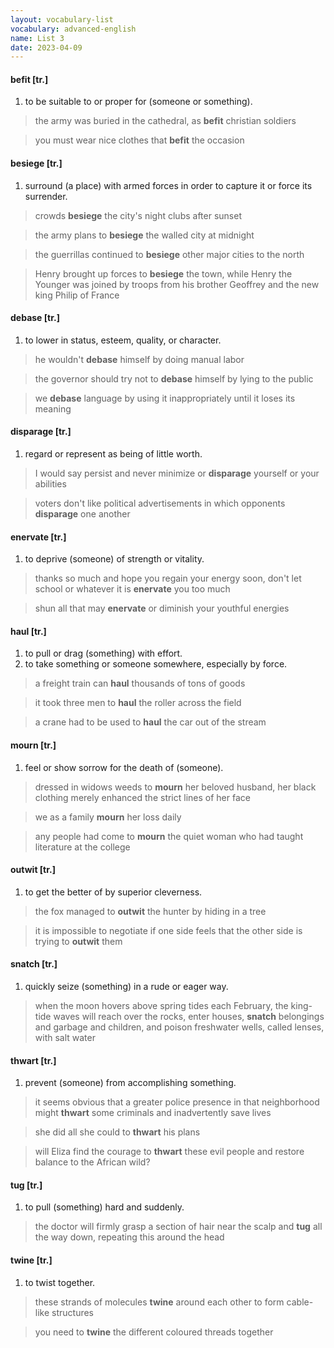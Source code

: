 ```yaml
---
layout: vocabulary-list
vocabulary: advanced-english
name: List 3
date: 2023-04-09
---
```


#### befit [tr.]

1. to be suitable to or proper for (someone or something).

> the army was buried in the cathedral, as **befit** christian soldiers

> you must wear nice clothes that **befit** the occasion


#### besiege [tr.]

1. surround (a place) with armed forces in order to capture it or force its surrender.

> crowds **besiege** the city's night clubs after sunset

> the army plans to **besiege** the walled city at midnight

> the guerrillas continued to **besiege** other major cities to the north

> Henry brought up forces to **besiege** the town, while Henry the Younger was joined by troops from his brother Geoffrey and the new king Philip of France


#### debase [tr.]

1. to lower in status, esteem, quality, or character.

> he wouldn't **debase** himself by doing manual labor

> the governor should try not to **debase** himself by lying to the public

> we **debase** language by using it inappropriately until it loses its meaning


#### disparage [tr.]

1. regard or represent as being of little worth.

> I would say persist and never minimize or **disparage** yourself or your abilities

> voters don't like political advertisements in which opponents **disparage** one another


#### enervate [tr.]

1. to deprive (someone) of strength or vitality.

> thanks so much and hope you regain your energy soon, don't let school or whatever it is **enervate** you too much

> shun all that may **enervate** or diminish your youthful energies


#### haul [tr.]

1. to pull or drag (something) with effort.
2. to take something or someone somewhere, especially by force.

> a freight train can **haul** thousands of tons of goods

> it took three men to **haul** the roller across the field

> a crane had to be used to **haul** the car out of the stream


#### mourn [tr.]

1. feel or show sorrow for the death of (someone).

> dressed in widows weeds to **mourn** her beloved husband, her black clothing merely enhanced the strict lines of her face

> we as a family **mourn** her loss daily

> any people had come to **mourn** the quiet woman who had taught literature at the college


#### outwit [tr.]

1. to get the better of by superior cleverness.

> the fox managed to **outwit** the hunter by hiding in a tree

> it is impossible to negotiate if one side feels that the other side is trying to **outwit** them


#### snatch [tr.]

1. quickly seize (something) in a rude or eager way.

> when the moon hovers above spring tides each February, the king-tide waves will reach over the rocks, enter houses, **snatch** belongings and garbage and children, and poison freshwater wells, called lenses, with salt water


#### thwart [tr.]

1. prevent (someone) from accomplishing something.

> it seems obvious that a greater police presence in that neighborhood might **thwart** some criminals and inadvertently save lives

> she did all she could to **thwart** his plans

> will Eliza find the courage to **thwart** these evil people and restore balance to the African wild?


#### tug [tr.]

1. to pull (something) hard and suddenly.

> the doctor will firmly grasp a section of hair near the scalp and **tug** all the way down, repeating this around the head


#### twine [tr.]

1. to twist together.

> these strands of molecules **twine** around each other to form cable-like structures

> you need to **twine** the different coloured threads together


